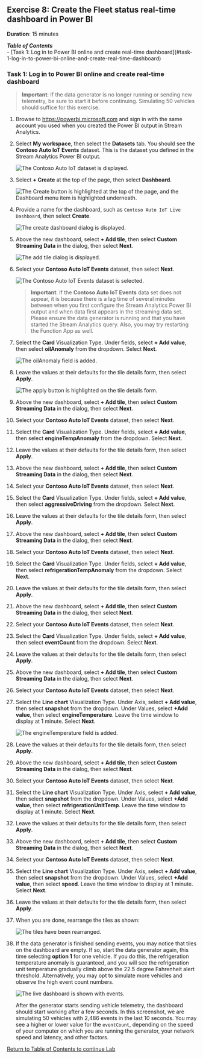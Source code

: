 ## Exercise 8: Create the Fleet status real-time dashboard in Power BI

**Duration**: 15 minutes

<summary><strong><em>Table of Contents</em></strong></summary>
<!-- TOC -->
- [Task 1: Log in to Power BI online and create real-time dashboard](#task-1-log-in-to-power-bi-online-and-create-real-time-dashboard)
<!-- /TOC -->

### Task 1: Log in to Power BI online and create real-time dashboard

> **Important**: If the data generator is no longer running or sending new telemetry, be sure to start it before continuing. Simulating 50 vehicles should suffice for this exercise.

1. Browse to <https://powerbi.microsoft.com> and sign in with the same account you used when you created the Power BI output in Stream Analytics.

2. Select **My workspace**, then select the **Datasets** tab. You should see the **Contoso Auto IoT Events** dataset. This is the dataset you defined in the Stream Analytics Power BI output.

   ![The Contoso Auto IoT dataset is displayed.](../media/power-bi-datasets.png 'Power BI Datasets')

3. Select **+ Create** at the top of the page, then select **Dashboard**.

   ![The Create button is highlighted at the top of the page, and the Dashboard menu item is highlighted underneath.](../media/power-bi-create-dashboard.png 'Create Dashboard')

4. Provide a name for the dashboard, such as `Contoso Auto IoT Live Dashboard`, then select **Create**.

   ![The create dashboard dialog is displayed.](../media/power-bi-create-dashboard-dialog.png 'Create dashboard dialog')

5. Above the new dashboard, select **+ Add tile**, then select **Custom Streaming Data** in the dialog, then select **Next**.

   ![The add tile dialog is displayed.](../media/power-bi-dashboard-add-tile.png 'Add tile')

6. Select your **Contoso Auto IoT Events** dataset, then select **Next**.

   ![The Contoso Auto IoT Events dataset is selected.](../media/power-bi-dashboard-add-tile-dataset.png 'Your datasets')

   > **Important**: If the **Contoso Auto IoT Events** data set does not appear, it is because there is a lag time of several minutes between when you first configure the Stream Analytics Power BI output and when data first appears in the streaming data set. Please ensure the data generator is running and that you have started the Stream Analytics query. Also, you may try restarting the Function App as well.

7. Select the **Card** Visualization Type. Under fields, select **+ Add value**, then select **oilAnomaly** from the dropdown. Select **Next**.

   ![The oilAnomaly field is added.](../media/power-bi-dashboard-add-tile-oilanomaly.png 'Add a custom streaming data tile')

8. Leave the values at their defaults for the tile details form, then select **Apply**.

   ![The apply button is highlighted on the tile details form.](../media/power-bi-dashboard-tile-details.png 'Tile details')

9. Above the new dashboard, select **+ Add tile**, then select **Custom Streaming Data** in the dialog, then select **Next**.

10. Select your **Contoso Auto IoT Events** dataset, then select **Next**.

11. Select the **Card** Visualization Type. Under fields, select **+ Add value**, then select **engineTempAnomaly** from the dropdown. Select **Next**.

12. Leave the values at their defaults for the tile details form, then select **Apply**.

13. Above the new dashboard, select **+ Add tile**, then select **Custom Streaming Data** in the dialog, then select **Next**.

14. Select your **Contoso Auto IoT Events** dataset, then select **Next**.

15. Select the **Card** Visualization Type. Under fields, select **+ Add value**, then select **aggressiveDriving** from the dropdown. Select **Next**.

16. Leave the values at their defaults for the tile details form, then select **Apply**.

17. Above the new dashboard, select **+ Add tile**, then select **Custom Streaming Data** in the dialog, then select **Next**.

18. Select your **Contoso Auto IoT Events** dataset, then select **Next**.

19. Select the **Card** Visualization Type. Under fields, select **+ Add value**, then select **refrigerationTempAnomaly** from the dropdown. Select **Next**.

20. Leave the values at their defaults for the tile details form, then select **Apply**.

21. Above the new dashboard, select **+ Add tile**, then select **Custom Streaming Data** in the dialog, then select **Next**.

22. Select your **Contoso Auto IoT Events** dataset, then select **Next**.

23. Select the **Card** Visualization Type. Under fields, select **+ Add value**, then select **eventCount** from the dropdown. Select **Next**.

24. Leave the values at their defaults for the tile details form, then select **Apply**.

25. Above the new dashboard, select **+ Add tile**, then select **Custom Streaming Data** in the dialog, then select **Next**.

26. Select your **Contoso Auto IoT Events** dataset, then select **Next**.

27. Select the **Line chart** Visualization Type. Under Axis, select **+ Add value**, then select **snapshot** from the dropdown. Under Values, select **+Add value**, then select **engineTemperature**. Leave the time window to display at 1 minute. Select **Next**.

    ![The engineTemperature field is added.](../media/power-bi-dashboard-add-tile-enginetemperature.png 'Add a custom streaming data tile')

28. Leave the values at their defaults for the tile details form, then select **Apply**.

29. Above the new dashboard, select **+ Add tile**, then select **Custom Streaming Data** in the dialog, then select **Next**.

30. Select your **Contoso Auto IoT Events** dataset, then select **Next**.

31. Select the **Line chart** Visualization Type. Under Axis, select **+ Add value**, then select **snapshot** from the dropdown. Under Values, select **+Add value**, then select **refrigerationUnitTemp**. Leave the time window to display at 1 minute. Select **Next**.

32. Leave the values at their defaults for the tile details form, then select **Apply**.

33. Above the new dashboard, select **+ Add tile**, then select **Custom Streaming Data** in the dialog, then select **Next**.

34. Select your **Contoso Auto IoT Events** dataset, then select **Next**.

35. Select the **Line chart** Visualization Type. Under Axis, select **+ Add value**, then select **snapshot** from the dropdown. Under Values, select **+Add value**, then select **speed**. Leave the time window to display at 1 minute. Select **Next**.

36. Leave the values at their defaults for the tile details form, then select **Apply**.

37. When you are done, rearrange the tiles as shown:

    ![The tiles have been rearranged.](../media/power-bi-dashboard-rearranged.png 'Power BI dashboard')

38. If the data generator is finished sending events, you may notice that tiles on the dashboard are empty. If so, start the data generator again, this time selecting **option 1** for one vehicle. If you do this, the refrigeration temperature anomaly is guaranteed, and you will see the refrigeration unit temperature gradually climb above the 22.5 degree Fahrenheit alert threshold. Alternatively, you may opt to simulate more vehicles and observe the high event count numbers.

    ![The live dashboard is shown with events.](../media/power-bi-dashboard-live-results.png "Power BI dashboard")

    After the generator starts sending vehicle telemetry, the dashboard should start working after a few seconds. In this screenshot, we are simulating 50 vehicles with 2,486 events in the last 10 seconds. You may see a higher or lower value for the `eventCount`, depending on the speed of your computer on which you are running the generator, your network speed and latency, and other factors.

[Return to Table of Contents to continue Lab](./README.md)
